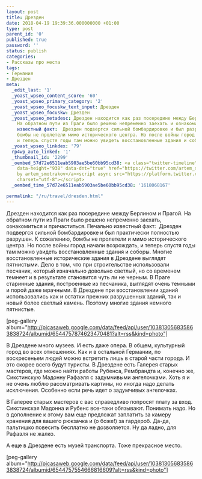 ```yaml
---
layout: post
title: Дрезден
date: 2018-04-19 19:39:36.000000000 +01:00
type: post
parent_id: '0'
published: true
password: ''
status: publish
categories:
- Рассказы про места
tags:
- Германия
- Дрезден
meta:
  _edit_last: '1'
  _yoast_wpseo_content_score: '60'
  _yoast_wpseo_primary_category: '2'
  _yoast_wpseo_focuskw_text_input: Дрезден
  _yoast_wpseo_focuskw: Дрезден
  _yoast_wpseo_metadesc: Дрезден находится как раз посередине между Берлином и Прагой.
    На обратном пути из Праги было решено непременно заехать и ознакомиться. Печально
    известный факт:  Дрезден подвергся сильной бомбардировке и был разрушен. К сожалению,
    бомбы не пролетели мимо исторического центра. Но после войны город начали восстанавливать,
    и теперь спустя годы там можно увидеть восстановленные здания и соборы.
  _yoast_wpseo_linkdex: '79'
  rp4wp_auto_linked: '1'
  _thumbnail_id: '2299'
  _oembed_57d72e6511eab5903ae5be60bb95cd38: <a class="twitter-timeline" data-width="625"
    data-height="938" data-dnt="true" href="https://twitter.com/artem_smotrakov?ref_src=twsrc%5Etfw">Tweets
    by artem_smotrakov</a><script async src="https://platform.twitter.com/widgets.js"
    charset="utf-8"></script>
  _oembed_time_57d72e6511eab5903ae5be60bb95cd38: '1618068167'

permalink: "/ru/travel/dresden.html"
---
```

Дрезден находится как раз посередине между Берлином и Прагой. На обратном пути из Праги было решено непременно заехать, ознакомиться и причаститься. Печально известный факт:&nbsp; Дрезден подвергся сильной бомбардировке и был практически полностью разрушен. К сожалению, бомбы не пролетели и мимо исторического центра. Но после войны город начали возрождать, и теперь спустя годы там можно увидеть восстановленные здания и соборы. Многие восстановленные исторические здания в Дрездене выглядят пятнистыми. Дело в том, что при строительстве использовали песчаник, который изначально довольно светлый, но со временем темнеет и в результате становится чуть ли не черным. В Праге старинные здания, построенные из песчаника, выглядят очень темными и порой даже мрачными. В Дрездене при восстановлении зданий использовались как и остатки прежних разрушенных зданий, так и новый более светлый камень. Поэтому многие здания немного пятнистые.

[peg-gallery album="http://picasaweb.google.com/data/feed/api/user/103813056835863838724/albumid/6544757874623470481?alt=rss&kind=photo"]

В Дрездене много музеев. И есть даже опера. В общем, культурный город во всех отношениях. Как и в остальной Германии, по воскресеньем людей можно встретить лишь в старой части города. И это скорее всего будут туристы. В Дрездене есть Галерея старых мастеров, где можно найти работы Рубенса, Рембрандта и, конечно же, Сикстинскую Мадонну Рафаэля с задумчивыми ангелочками. Хоть я и не очень люблю рассматривать картины, но иногда надо делать исключения. Особенно если речь идет о задумчивых ангелочках.

В Галерее старых мастеров с вас справедливо попросят плату за вход. Сикстинская Мадонна и Рубенс все-таки обязывают. Понимать надо. Но в дополнение к этому вам еще предложат заплатить за камеру хранения для вашего рюкзачка и (о боже!) за гардероб. Да-да, пальтишко повесить бесплатно не дозволяется. Ну да ладно, для Рафаэля не жалко.

А еще в Дрездене есть музей транспорта. Тоже прекрасное место.

[peg-gallery album="http://picasaweb.google.com/data/feed/api/user/103813056835863838724/albumid/6544757554666816609?alt=rss&kind=photo"]

&nbsp;

